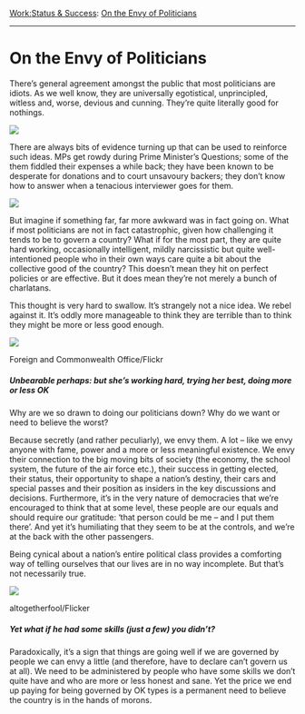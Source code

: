 [Work:](https://www.theschooloflife.com/thebookoflife/category/work/)[Status & Success](https://www.theschooloflife.com/thebookoflife/category/work/status-and-success/): [On the Envy of Politicians](https://www.theschooloflife.com/thebookoflife/disturbing-revelation-some-politicians-sometimes-not-idiots/)

* * *

# On the Envy of Politicians

There’s general agreement amongst the public that most politicians are idiots. As we well know, they are universally egotistical, unprincipled, witless and, worse, devious and cunning. They’re quite literally good for nothings.

![](https://www.theschooloflife.com/thebookoflife/wp-content/uploads/2014/10/Treaty_of_Rome_anniversary_group_photograph_2017-03-25_02-1024x681.jpg)

There are always bits of evidence turning up that can be used to reinforce such ideas. MPs get rowdy during Prime Minister’s Questions; some of the them fiddled their expenses a while back; they have been known to be desperate for donations and to court unsavoury backers; they don’t know how to answer when a tenacious interviewer goes for them.

![](https://www.theschooloflife.com/thebookoflife/wp-content/uploads/2014/10/6162855918_1b91264611_o-1024x683.jpg)

But imagine if something far, far more awkward was in fact going on. What if most politicians are not in fact catastrophic, given how challenging it tends to be to govern a country? What if for the most part, they are quite hard working, occasionally intelligent, mildly narcissistic but quite well-intentioned people who in their own ways care quite a bit about the collective good of the country? This doesn’t mean they hit on perfect policies or are effective. But it does mean they’re not merely a bunch of charlatans.

This thought is very hard to swallow. It’s strangely not a nice idea. We rebel against it. It’s oddly more manageable to think they are terrible than to think they might be more or less good enough.

 ![](https://www.theschooloflife.com/thebookoflife/wp-content/uploads/2014/10/14038928986_51b35a8e72_o-1024x683.jpg)

Foreign and Commonwealth Office/Flickr

##### **Unbearable perhaps: but she’s working hard, trying her best, doing more or less OK**

Why are we so drawn to doing our politicians down? Why do we want or need to believe the worst?

Because secretly (and rather peculiarly), we envy them. A lot – like we envy anyone with fame, power and a more or less meaningful existence. We envy their connection to the big moving bits of society (the economy, the school system, the future of the air force etc.), their success in getting elected, their status, their opportunity to shape a nation’s destiny, their cars and special passes and their position as insiders in the key discussions and decisions. Furthermore, it’s in the very nature of democracies that we’re encouraged to think that at some level, these people are our equals and should require our gratitude: ‘that person could be me – and I put them there’. And yet it’s humiliating that they seem to be at the controls, and we’re at the back with the other passengers.

Being cynical about a nation’s entire political class provides a comforting way of telling ourselves that our lives are in no way incomplete. But that’s not necessarily true.

 ![](https://www.theschooloflife.com/thebookoflife/wp-content/uploads/2014/10/3543137666_2b6c17f2c2_o-1024x683.jpg)

altogetherfool/Flicker

##### **Yet what if he had some skills (just a few) you didn’t?**

Paradoxically, it’s a sign that things are going well if we are governed by people we can envy a little (and therefore, have to declare can’t govern us at all). We need to be administered by people who have some skills we don’t quite have and who are more or less honest and sane. Yet the price we end up paying for being governed by OK types is a permanent need to believe the country is in the hands of morons.
